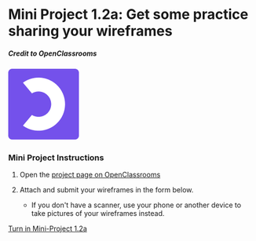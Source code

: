 # Mini Project 1.2a: Get some practice sharing your wireframes

##### Credit to OpenClassrooms
![Become](https://github.com/OCclassprojects/logo/blob/master/fav-icon.png?raw=true)

### Mini Project Instructions

1. Open the [project page on OpenClassrooms](https://openclassrooms.com/en/courses/4555931-create-simple-prototypes-with-wireframes/6784746-get-some-practice-sharing-your-wireframes)

2. Attach and submit your wireframes in the form below. 
    * If you don't have a scanner, use your phone or another device to take pictures  of your wireframes instead.

[Turn in Mini-Project 1.2a](#)
